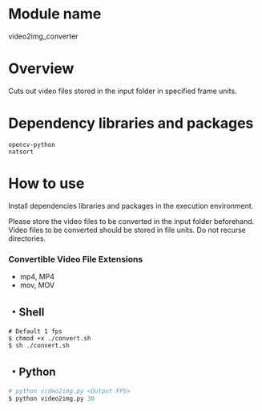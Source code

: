 # Module name
video2img_converter

# Overview
Cuts out video files stored in the input folder in specified frame units.

# Dependency libraries and packages
```
opencv-python
natsort
```

# How to use
Install dependencies libraries and packages in the execution environment.  

Please store the video files to be converted in the input folder beforehand.  
Video files to be converted should be stored in file units. Do not recurse directories.  


### Convertible Video File Extensions
- mp4, MP4
- mov, MOV

## ・Shell

```shell
# Default 1 fps
$ chmod +x ./convert.sh
$ sh ./convert.sh
```

## ・Python

```python
# python video2img.py <Output FPS>
$ python video2img.py 30
```
